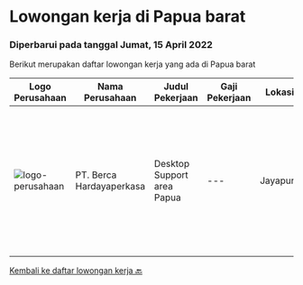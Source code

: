 
  # Lowongan kerja di Papua barat

  ### Diperbarui pada tanggal Jumat, 15 April 2022

  Berikut merupakan daftar lowongan kerja yang ada di Papua barat

  |Logo Perusahaan | Nama Perusahaan | Judul Pekerjaan | Gaji Pekerjaan | Lokasi | Deskripsi | Tanggal diunggah | Pranala |
  | -------------- | --------------- | --------------- | --------- | --------- | -------------- | ------- | ----------- |
  |![logo-perusahaan](https://image-service-cdn.seek.com.au/6a76252207cfed561e664c874d4631f4aefd8409/ee4dce1061f3f616224767ad58cb2fc751b8d2dc)|PT. Berca Hardayaperkasa|Desktop Support area Papua|---|Jayapura|Responsibilities: Analyzing, diagnosing, and installation to several areas including desktop hardware, operating systems (Windows 7/8/10), application...|Rabu, 13 April 2022|https://www.jobstreet.co.id/id/job/desktop-support-area-papua-3842561?token=0~530a3f0d-acc3-434e-98ce-235af273677e&sectionRank=1&jobId=jobstreet-id-job-3842561|


  [Kembali ke daftar lowongan kerja 🔙](../README.md#daftar-lowongan-kerja)
  